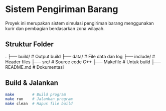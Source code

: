 # Sistem Pengiriman Barang

Proyek ini merupakan sistem simulasi pengiriman barang menggunakan kurir dan pembagian berdasarkan zona wilayah.

## Struktur Folder

. 
├── build/ # Output build 
├── data/ # File data dan log 
├── include/ # Header files 
├── src/ # Source code C++ 
├── Makefile # Untuk build 
├── README.md # Dokumentasi


## Build & Jalankan

```bash
make        # Build program
make run    # Jalankan program
make clean  # Hapus file build
